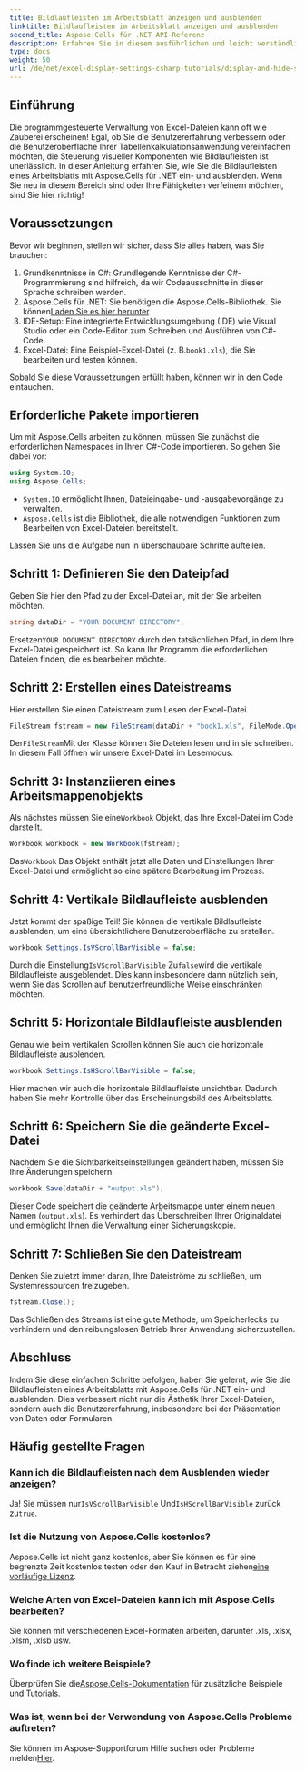 ```yaml
---
title: Bildlaufleisten im Arbeitsblatt anzeigen und ausblenden
linktitle: Bildlaufleisten im Arbeitsblatt anzeigen und ausblenden
second_title: Aspose.Cells für .NET API-Referenz
description: Erfahren Sie in diesem ausführlichen und leicht verständlichen Tutorial, wie Sie mit Aspose.Cells für .NET Bildlaufleisten in Excel-Arbeitsblättern anzeigen und ausblenden.
type: docs
weight: 50
url: /de/net/excel-display-settings-csharp-tutorials/display-and-hide-scroll-bars-of-worksheet/
---
```

## Einführung

Die programmgesteuerte Verwaltung von Excel-Dateien kann oft wie Zauberei erscheinen! Egal, ob Sie die Benutzererfahrung verbessern oder die Benutzeroberfläche Ihrer Tabellenkalkulationsanwendung vereinfachen möchten, die Steuerung visueller Komponenten wie Bildlaufleisten ist unerlässlich. In dieser Anleitung erfahren Sie, wie Sie die Bildlaufleisten eines Arbeitsblatts mit Aspose.Cells für .NET ein- und ausblenden. Wenn Sie neu in diesem Bereich sind oder Ihre Fähigkeiten verfeinern möchten, sind Sie hier richtig!

## Voraussetzungen

Bevor wir beginnen, stellen wir sicher, dass Sie alles haben, was Sie brauchen:

1. Grundkenntnisse in C#: Grundlegende Kenntnisse der C#-Programmierung sind hilfreich, da wir Codeausschnitte in dieser Sprache schreiben werden.
2.  Aspose.Cells für .NET: Sie benötigen die Aspose.Cells-Bibliothek. Sie können[Laden Sie es hier herunter](https://releases.aspose.com/cells/net/).
3. IDE-Setup: Eine integrierte Entwicklungsumgebung (IDE) wie Visual Studio oder ein Code-Editor zum Schreiben und Ausführen von C#-Code.
4.  Excel-Datei: Eine Beispiel-Excel-Datei (z. B.`book1.xls`), die Sie bearbeiten und testen können.

Sobald Sie diese Voraussetzungen erfüllt haben, können wir in den Code eintauchen.

## Erforderliche Pakete importieren

Um mit Aspose.Cells arbeiten zu können, müssen Sie zunächst die erforderlichen Namespaces in Ihren C#-Code importieren. So gehen Sie dabei vor:

```csharp
using System.IO;
using Aspose.Cells;
```

- `System.IO` ermöglicht Ihnen, Dateieingabe- und -ausgabevorgänge zu verwalten.
- `Aspose.Cells` ist die Bibliothek, die alle notwendigen Funktionen zum Bearbeiten von Excel-Dateien bereitstellt.

Lassen Sie uns die Aufgabe nun in überschaubare Schritte aufteilen.

## Schritt 1: Definieren Sie den Dateipfad

Geben Sie hier den Pfad zu der Excel-Datei an, mit der Sie arbeiten möchten.


```csharp
string dataDir = "YOUR DOCUMENT DIRECTORY";
```
  
 Ersetzen`YOUR DOCUMENT DIRECTORY` durch den tatsächlichen Pfad, in dem Ihre Excel-Datei gespeichert ist. So kann Ihr Programm die erforderlichen Dateien finden, die es bearbeiten möchte.

## Schritt 2: Erstellen eines Dateistreams

Hier erstellen Sie einen Dateistream zum Lesen der Excel-Datei.


```csharp
FileStream fstream = new FileStream(dataDir + "book1.xls", FileMode.Open);
```
  
 Der`FileStream`Mit der Klasse können Sie Dateien lesen und in sie schreiben. In diesem Fall öffnen wir unsere Excel-Datei im Lesemodus.

## Schritt 3: Instanziieren eines Arbeitsmappenobjekts

 Als nächstes müssen Sie eine`Workbook` Objekt, das Ihre Excel-Datei im Code darstellt.


```csharp
Workbook workbook = new Workbook(fstream);
```
  
 Das`Workbook` Das Objekt enthält jetzt alle Daten und Einstellungen Ihrer Excel-Datei und ermöglicht so eine spätere Bearbeitung im Prozess.

## Schritt 4: Vertikale Bildlaufleiste ausblenden

Jetzt kommt der spaßige Teil! Sie können die vertikale Bildlaufleiste ausblenden, um eine übersichtlichere Benutzeroberfläche zu erstellen.


```csharp
workbook.Settings.IsVScrollBarVisible = false;
```
  
 Durch die Einstellung`IsVScrollBarVisible` Zu`false`wird die vertikale Bildlaufleiste ausgeblendet. Dies kann insbesondere dann nützlich sein, wenn Sie das Scrollen auf benutzerfreundliche Weise einschränken möchten.

## Schritt 5: Horizontale Bildlaufleiste ausblenden

Genau wie beim vertikalen Scrollen können Sie auch die horizontale Bildlaufleiste ausblenden.


```csharp
workbook.Settings.IsHScrollBarVisible = false;
```
  
Hier machen wir auch die horizontale Bildlaufleiste unsichtbar. Dadurch haben Sie mehr Kontrolle über das Erscheinungsbild des Arbeitsblatts.

## Schritt 6: Speichern Sie die geänderte Excel-Datei

Nachdem Sie die Sichtbarkeitseinstellungen geändert haben, müssen Sie Ihre Änderungen speichern. 


```csharp
workbook.Save(dataDir + "output.xls");
```
  
Dieser Code speichert die geänderte Arbeitsmappe unter einem neuen Namen (`output.xls`). Es verhindert das Überschreiben Ihrer Originaldatei und ermöglicht Ihnen die Verwaltung einer Sicherungskopie.

## Schritt 7: Schließen Sie den Dateistream

Denken Sie zuletzt immer daran, Ihre Dateiströme zu schließen, um Systemressourcen freizugeben.


```csharp
fstream.Close();
```
  
Das Schließen des Streams ist eine gute Methode, um Speicherlecks zu verhindern und den reibungslosen Betrieb Ihrer Anwendung sicherzustellen.

## Abschluss

Indem Sie diese einfachen Schritte befolgen, haben Sie gelernt, wie Sie die Bildlaufleisten eines Arbeitsblatts mit Aspose.Cells für .NET ein- und ausblenden. Dies verbessert nicht nur die Ästhetik Ihrer Excel-Dateien, sondern auch die Benutzererfahrung, insbesondere bei der Präsentation von Daten oder Formularen. 

## Häufig gestellte Fragen

### Kann ich die Bildlaufleisten nach dem Ausblenden wieder anzeigen?  
 Ja! Sie müssen nur`IsVScrollBarVisible` Und`IsHScrollBarVisible` zurück zu`true`.

### Ist die Nutzung von Aspose.Cells kostenlos?  
 Aspose.Cells ist nicht ganz kostenlos, aber Sie können es für eine begrenzte Zeit kostenlos testen oder den Kauf in Betracht ziehen[eine vorläufige Lizenz](https://purchase.aspose.com/temporary-license/).

### Welche Arten von Excel-Dateien kann ich mit Aspose.Cells bearbeiten?  
Sie können mit verschiedenen Excel-Formaten arbeiten, darunter .xls, .xlsx, .xlsm, .xlsb usw.

### Wo finde ich weitere Beispiele?  
 Überprüfen Sie die[Aspose.Cells-Dokumentation](https://reference.aspose.com/cells/net/) für zusätzliche Beispiele und Tutorials.

### Was ist, wenn bei der Verwendung von Aspose.Cells Probleme auftreten?  
Sie können im Aspose-Supportforum Hilfe suchen oder Probleme melden[Hier](https://forum.aspose.com/c/cells/9).